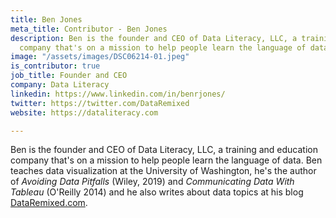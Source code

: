 ```yaml
---
title: Ben Jones
meta_title: Contributor - Ben Jones
description: Ben is the founder and CEO of Data Literacy, LLC, a training and education
  company that's on a mission to help people learn the language of data.
image: "/assets/images/DSC06214-01.jpeg"
is_contributor: true
job_title: Founder and CEO
company: Data Literacy
linkedin: https://www.linkedin.com/in/benrjones/
twitter: https://twitter.com/DataRemixed
website: https://dataliteracy.com

---
```

Ben is the founder and CEO of Data Literacy, LLC, a training and education company that's on a mission to help people learn the language of data. Ben teaches data visualization at the University of Washington, he's the author of _Avoiding Data Pitfalls_ (Wiley, 2019) and _Communicating Data With Tableau_ (O'Reilly 2014) and he also writes about data topics at his blog [DataRemixed.com](https://dataremixed.com/).